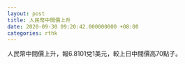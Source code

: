 ```yaml
---
layout: post
title: 人民幣中間價上升
date: 2020-09-30 09:20:42.000000000 +08:00
categories: rthk
---
```


人民幣中間價上升，報6.8101兌1美元，較上日中間價高70點子。
